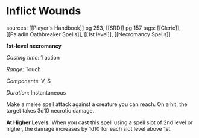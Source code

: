 # Inflict Wounds
sources: [[Player's Handbook]] pg 253, [[SRD]] pg 157
tags: [[Cleric]], [[Paladin Oathbreaker Spells]], [[1st level]], [[Necromancy Spells]]

**1st-level necromancy**

*Casting time*: 1 action

*Range*: Touch

*Components*: V, S

*Duration*: Instantaneous

Make a melee spell attack against a creature you can
reach. On a hit, the target takes 3d10 necrotic damage.

**At Higher Levels.** When you cast this spell using a spell slot of 2nd level or higher, the damage increases by 1d10 for each slot level above 1st.
